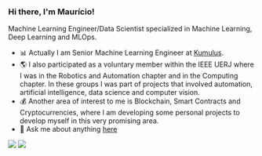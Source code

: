 ### Hi there, I'm Maurício!

Machine Learning Engineer/Data Scientist specialized in Machine Learning, Deep Learning and MLOps.

- 📊 Actually I am Senior Machine Learning Engineer at <a href = [https://portal.ipiranga/wps/portal/ipiranga/inicio](https://kumulus.com/)>Kumulus</a>.
- 🌎 I also participated as a voluntary member within the IEEE UERJ where I was in the Robotics and Automation chapter and in the Computing chapter. In these groups I was part of projects that involved automation, artificial intelligence, data science and computer vision.
- 💰 Another area of interest to me is Blockchain, Smart Contracts and Cryptocurrencies, where I am developing some personal projects to develop myself in this very promising area.
- 💬 Ask me about anything [here](https://github.com/mauricioarauujo/mauricioarauujo/issues)

 
<div> 
  
  <a href = "mailto: mauricio.araujo97@gmail.com"><img src="https://img.shields.io/badge/-Gmail-%23333?style=for-the-badge&logo=gmail&logoColor=white" target="_blank"></a>
  <a href="https://www.linkedin.com/in/mauricio-arauujo/" target="_blank" ><img src="https://img.shields.io/badge/-LinkedIn-%230077B5?style=for-the-badge&logo=linkedin&logoColor=white" target="_blank" ></a>
 
</div>
